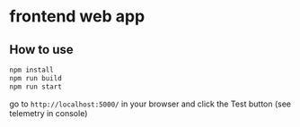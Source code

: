 # frontend web app

## How to use

```bash
npm install
npm run build
npm run start
```

go to `http://localhost:5000/` in your browser and click the Test button (see telemetry in console)
